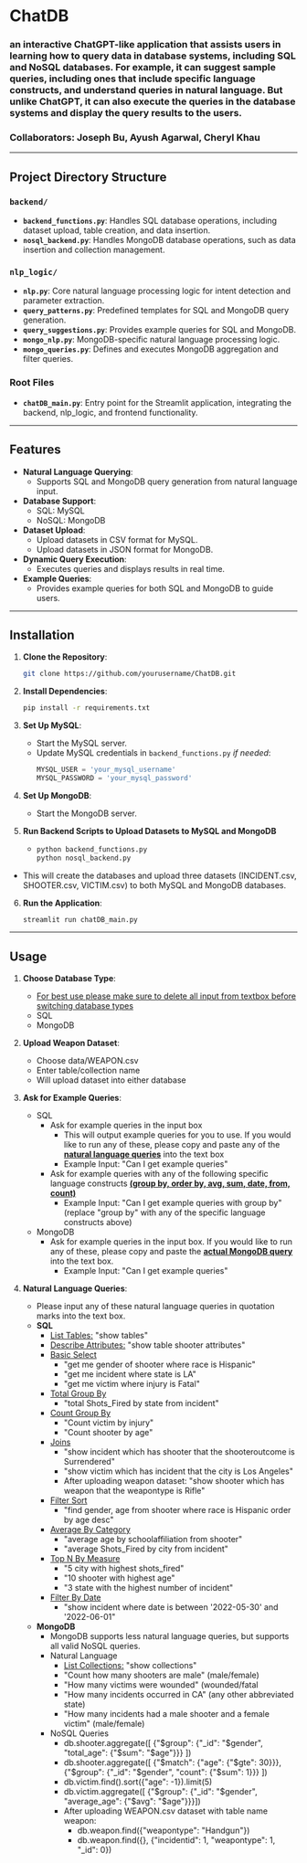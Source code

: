# ChatDB
### an interactive ChatGPT-like application that assists users in learning how to query data in database systems, including SQL and NoSQL databases. For example, it can suggest sample queries, including ones that include specific language constructs, and understand queries in natural language. But unlike ChatGPT, it can also execute the queries in the database systems and display the query results to the users.
### Collaborators: Joseph Bu, Ayush Agarwal, Cheryl Khau

---

## Project Directory Structure

### `backend/`
- **`backend_functions.py`**: Handles SQL database operations, including dataset upload, table creation, and data insertion.
- **`nosql_backend.py`**: Handles MongoDB database operations, such as data insertion and collection management.

### `nlp_logic/`
- **`nlp.py`**: Core natural language processing logic for intent detection and parameter extraction.
- **`query_patterns.py`**: Predefined templates for SQL and MongoDB query generation.
- **`query_suggestions.py`**: Provides example queries for SQL and MongoDB.
- **`mongo_nlp.py`**: MongoDB-specific natural language processing logic.
- **`mongo_queries.py`**: Defines and executes MongoDB aggregation and filter queries.

### Root Files
- **`chatDB_main.py`**: Entry point for the Streamlit application, integrating the backend, nlp_logic, and frontend functionality.

---

## Features

- **Natural Language Querying**:
  - Supports SQL and MongoDB query generation from natural language input.
- **Database Support**:
  - SQL: MySQL
  - NoSQL: MongoDB
- **Dataset Upload**:
  - Upload datasets in CSV format for MySQL.
  - Upload datasets in JSON format for MongoDB.
- **Dynamic Query Execution**:
  - Executes queries and displays results in real time.
- **Example Queries**:
  - Provides example queries for both SQL and MongoDB to guide users.

---

## Installation

1. **Clone the Repository**:
   ```bash
   git clone https://github.com/yourusername/ChatDB.git
   ```
2. **Install Dependencies**:
   ```bash
   pip install -r requirements.txt
   ```
   
3. **Set Up MySQL**:
   - Start the MySQL server.
   - Update MySQL credentials in `backend_functions.py` _if needed_:
     ```python
     MYSQL_USER = 'your_mysql_username'
     MYSQL_PASSWORD = 'your_mysql_password'
     ```

4. **Set Up MongoDB**:
   - Start the MongoDB server.

5. **Run Backend Scripts to Upload Datasets to MySQL and MongoDB**
   - ```bash
     python backend_functions.py
     python nosql_backend.py
     ```
  - This will create the databases and upload three datasets (INCIDENT.csv, SHOOTER.csv, VICTIM.csv) to both MySQL and MongoDB databases.

6. **Run the Application**:
   ```bash
   streamlit run chatDB_main.py
   ```

---

## Usage
1. **Choose Database Type**:
   - <ins>For best use please make sure to delete all input from textbox before switching database types</ins>
   - SQL
   - MongoDB

3. **Upload Weapon Dataset**:
   - Choose data/WEAPON.csv
   - Enter table/collection name
   - Will upload dataset into either database

4. **Ask for Example Queries**:
   - SQL
     - Ask for example queries in the input box
       - This will output example queries for you to use. If you would like to run any of these, please copy and paste any of the <ins>**natural language queries**</ins> into the text box
       - Example Input: "Can I get example queries"
     - Ask for example queries with any of the following specific language constructs <ins>**(group by, order by, avg, sum, date, from, count)**</ins>
       - Example Input: "Can I get example queries with group by" (replace "group by" with any of the specific language constructs above)
   - MongoDB
     - Ask for example queries in the input box. If you would like to run any of these, please copy and paste the <ins>**actual MongoDB query**</ins> into the text box.
       - Example Input: "Can I get example queries"

5. **Natural Language Queries**:
   - Please input any of these natural language queries in quotation marks into the text box.
   - **SQL**
     - <ins>List Tables:</ins> "show tables"
     - <ins>Describe Attributes:</ins> "show table shooter attributes"
     - <ins>Basic Select</ins>
       - "get me gender of shooter where race is Hispanic"
       - "get me incident where state is LA"
       - "get me victim where injury is Fatal"
     - <ins>Total Group By</ins>
       - "total Shots_Fired by state from incident"
     - <ins>Count Group By</ins>
       - "Count victim by injury"
       - "Count shooter by age"
     - <ins>Joins</ins>
       - "show incident which has shooter that the shooteroutcome is Surrendered"
       - "show victim which has incident that the city is Los Angeles"
       - After uploading weapon dataset: "show shooter which has weapon that the weapontype is Rifle"
     - <ins>Filter Sort</ins>
       - "find gender, age from shooter where race is Hispanic order by age desc"
     - <ins>Average By Category</ins>
       - "average age by schoolaffiliation from shooter"
       - "average Shots_Fired by city from incident"
     - <ins>Top N By Measure</ins>
       - "5 city with highest shots_fired"
       - "10 shooter with highest age"
       - "3 state with the highest number of incident"
     - <ins>Filter By Date</ins>
       - "show incident where date is between '2022-05-30' and '2022-06-01"
   - **MongoDB**
     - MongoDB supports less natural language queries, but supports all valid NoSQL queries.
     - Natural Language
       - <ins>List Collections:</ins> "show collections"
       - "Count how many shooters are male" (male/female)
       - "How many victims were wounded" (wounded/fatal
       - "How many incidents occurred in CA" (any other abbreviated state)
       - "How many incidents had a male shooter and a female victim" (male/female)
     - NoSQL Queries
       - db.shooter.aggregate([ {"$group": {"_id": "$gender", "total_age": {"$sum": "$age"}}} ])
       - db.shooter.aggregate([ {"$match": {"age": {"$gte": 30}}}, {"$group": {"_id": "$gender", "count": {"$sum": 1}}} ])
       - db.victim.find().sort({"age": -1}).limit(5)
       - db.victim.aggregate([    {"$group": {"_id": "$gender", "average_age": {"$avg": "$age"}}}])
       - After uploading WEAPON.csv dataset with table name weapon:
         - db.weapon.find({"weapontype": "Handgun"})
         - db.weapon.find({}, {"incidentid": 1, "weapontype": 1, "_id": 0})








